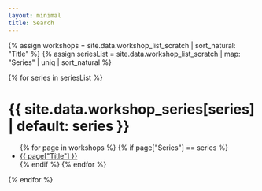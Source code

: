 ```yaml
---
layout: minimal
title: Search
---
```


<link rel="stylesheet" href="./assets/css/search-tool.css">
<script src="./assets/javascript/coi-serviceworker.min.js"></script>

{% assign workshops = site.data.workshop_list_scratch | sort_natural: "Title" %}
{% assign seriesList = site.data.workshop_list_scratch | map: "Series" | uniq | sort_natural %}

{% for series in seriesList %}
  <h1 class="text-list-h1">{{ site.data.workshop_series[series] | default: series }}</h1>
  <ul>
  {% for page in workshops %}
    {% if page["Series"] == series %}
      <li> <a href="{{ page["URL"] }}" class="text-list-result"> {{ page["Title"] }} </a> </li>
    {% endif %}
  {% endfor %}
  </ul>
{% endfor %}